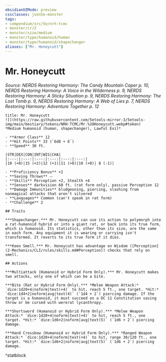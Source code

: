 ```yaml
---
obsidianUIMode: preview
cssclasses: json5e-monster
tags:
- compendium/src/5e/nrh-tcmc
- monster/cr/2
- monster/size/medium
- monster/type/humanoid/human
- monster/type/humanoid/shapechanger
aliases: ["Mr. Honeycutt"]
---
```

# Mr. Honeycutt
*Source: NERDS Restoring Harmony: The Candy Mountain Caper p. 10, NERDS Restoring Harmony: A Voice in the Wilderness p. 9, NERDS Restoring Harmony: A Sticky Situation p. 9, NERDS Restoring Harmony: The Lost Tomb p. 9, NERDS Restoring Harmony: A Web of Lies p. 7, NERDS Restoring Harmony: Adventure Together p. 12*  

```ad-statblock
title: Mr. Honeycutt
![](https://raw.githubusercontent.com/5etools-mirror-3/5etools-img/main/bestiary/tokens/NRH-TCMC/Mr.%20Honeycutt.webp#token)
*Medium humanoid (human, shapechanger), Lawful Evil*

- **Armor Class** 12
- **Hit Points** 33 (`6d8 + 6`)
- **Speed** 30 ft.

|STR|DEX|CON|INT|WIS|CHA|
|:---:|:---:|:---:|:---:|:---:|:---:|
|10 (+0)|15 (+2)|12 (+1)|11 (+0)|10 (+0)| 8 (-1)|

- **Proficiency Bonus** +2
- **Saving Throws** ⏤
- **Skills** Perception +2, Stealth +4
- **Senses** darkvision 60 ft. (rat form only), passive Perception 12
- **Damage Immunities** bludgeoning, piercing, slashing from nonmagical attacks that aren't silvered
- **Languages** Common (can't speak in rat form)
- **Challenge** 2

## Traits

***Shapechanger.*** Mr. Honeycutt can use its action to polymorph into a rat-humanoid hybrid or into a giant rat, or back into its true form, which is humanoid. Its statistics, other than its size, are the same in each form. Any equipment it is wearing or carrying isn't transformed. It reverts to its true form if it dies.

***Keen Smell.*** Mr. Honeycutt has advantage on Wisdom ([Perception](2-Mechanics/CLI/rules/skills.md#Perception)) checks that rely on smell.

## Actions

***Multiattack (Humanoid or Hybrid Form Only).*** Mr. Honeycutt makes two attacks, only one of which can be a bite.

***Bite (Rat or Hybrid Form Only).*** *Melee Weapon Attack:* `dice:1d20+4|noform|text(+4)` to hit, reach 5 ft., one target. *Hit:* `dice:1d4+2|noform|avg|text(4)` (`1d4 + 2`) piercing damage. If the target is a humanoid, it must succeed on a DC 11 Constitution saving throw or be cursed with wererat lycanthropy.

***Shortsword (Humanoid or Hybrid Form Only).*** *Melee Weapon Attack:* `dice:1d20+4|noform|text(+4)` to hit, reach 5 ft., one target. *Hit:* `dice:1d6+2|noform|avg|text(5)` (`1d6 + 2`) piercing damage.

***Hand Crossbow (Humanoid or Hybrid Form Only).*** *Ranged Weapon Attack:* `dice:1d20+4|noform|text(+4)` to hit, range 30/120 ft., one target. *Hit:* `dice:1d6+2|noform|avg|text(5)` (`1d6 + 2`) piercing damage.
```
^statblock